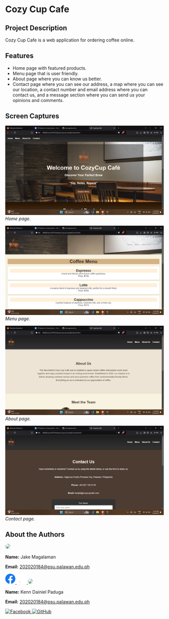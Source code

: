 # Cozy Cup Cafe

## Project Description

Cozy Cup Cafe is a web application for ordering coffee online.

## Features

*   Home page with featured products.
*   Menu page that is user friendly.
*   About page where you can know us better.
*   Contact page where you can see our address, a map where you can see our location, a contact number and email address where you can contact us, and a message section where you can send us your opinions and comments.

## Screen Captures

![Homepage](img/home.png)
_Home page._

![Menu](img/menu.png)
_Menu page._

![Order Form](img/about.png)
_About page._

![Confirmation](img/contact.png)
_Contact page._

## About the Authors

<img src="https://github.com/jekmagalaman.png" width="150" style="border-radius: 50%;">

**Name:** Jake Magalaman

**Email:** 202020184@psu.palawan.edu.ph

<a href="https://www.facebook.com/jake magalaman">
  <img src="img/Facebook.png" alt="Facebook" width="32">
</a>
<a href="https://github.com/jekmagalaman">
  <img src="img/Github.png" alt="GitHub" width="32">
</a>

<img src="https://github.com/KDNLP.png" width="150" style="border-radius: 50%;">

**Name:** Kenn Dainiel Paduga

**Email:** 202020184@psu.palawan.edu.ph

<a href="https://www.facebook.com/kenn dainiel paduga">
  <img src="[![Facebook](https://github.com/gauravghongde/social-icons/blob/master/SVG/Color/Facebook.svg)]" alt="Facebook" width="32">
</a>
<a href="https://github.com/KDNLP">
  <img src="[![GitHub](https://github.com/gauravghongde/social-icons/blob/master/SVG/Color/Github.svg)]" alt="GitHub" width="32">
</a>
